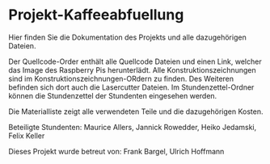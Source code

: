 # Projekt-Kaffeeabfuellung
Hier finden Sie die Dokumentation des Projekts und alle dazugehörigen Dateien. 

Der Quellcode-Order enthält alle Quellcode Dateien und einen Link, welcher das Image des Raspberry Pis herunterlädt.
Alle Konstruktionszeichnungen sind im Konstruktionszeichnungen-ORdern zu finden. Des Weiteren befinden sich dort auch die Lasercutter Dateien.
Im Stundenzettel-Ordner können die Stundenzettel der Stundenten eingesehen werden.

Die Materialliste zeigt alle verwendeten Teile und die dazugehörigen Kosten.

Beteiligte Stundenten:              Maurice Allers, Jannick Rowedder, Heiko Jedamski, Felix Keller

Dieses Projekt wurde betreut von:   Frank Bargel, Ulrich Hoffmann
